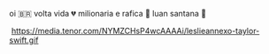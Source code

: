 oi 🇧🇷
volta vida 💔
milionaria e rafica 💸
luan santana 🎵

![]()
https://media.tenor.com/NYMZCHsP4wcAAAAi/leslieannexo-taylor-swift.gif
